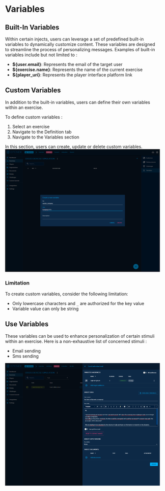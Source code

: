 # Variables

## Built-In Variables

Within certain injects, users can leverage a set of predefined built-in variables to dynamically customize content.
These variables are designed to streamline the process of personalizing messages.
Examples of built-in variables include but not limited to :

- **${user.email}**: Represents the email of the target user
- **${exercise.name}**: Represents the name of the current exercise
- **${player_uri}**: Represents the player interface platform link

## Custom Variables

In addition to the built-in variables, users can define their own variables within an exercise.

To define custom variables :

1. Select an exercise
2. Navigate to the Definition tab
3. Navigate to the Variables section

In this section, users can create, update or delete custom variables.
![Variables section](assets/variables-management.png)

### Limitation

To create custom variables, consider the following limitation:

- Only lowercase characters and ```_``` are authorized for the key value
- Variable value can only be string

## Use Variables

These variables can be used to enhance personalization of certain stimuli within an exercise.
Here is a non-exhaustive list of concerned stimuli :
- Email sending
- Sms sending

![Variables usage](assets/variables-usage.png)
